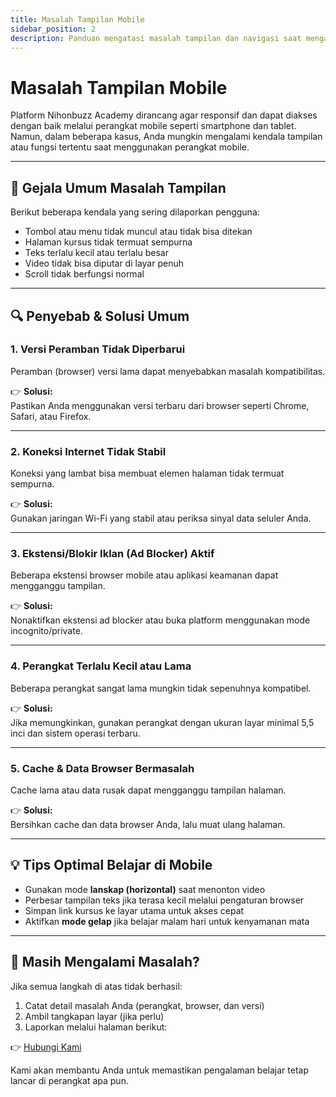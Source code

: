 ```yaml
---
title: Masalah Tampilan Mobile
sidebar_position: 2
description: Panduan mengatasi masalah tampilan dan navigasi saat mengakses platform melalui perangkat mobile.
---
```


# Masalah Tampilan Mobile

Platform Nihonbuzz Academy dirancang agar responsif dan dapat diakses dengan baik melalui perangkat mobile seperti smartphone dan tablet. Namun, dalam beberapa kasus, Anda mungkin mengalami kendala tampilan atau fungsi tertentu saat menggunakan perangkat mobile.

---

## 📱 Gejala Umum Masalah Tampilan

Berikut beberapa kendala yang sering dilaporkan pengguna:

- Tombol atau menu tidak muncul atau tidak bisa ditekan
- Halaman kursus tidak termuat sempurna
- Teks terlalu kecil atau terlalu besar
- Video tidak bisa diputar di layar penuh
- Scroll tidak berfungsi normal

---

## 🔍 Penyebab & Solusi Umum

### 1. **Versi Peramban Tidak Diperbarui**
Peramban (browser) versi lama dapat menyebabkan masalah kompatibilitas.

👉 **Solusi:**  
Pastikan Anda menggunakan versi terbaru dari browser seperti Chrome, Safari, atau Firefox.

---

### 2. **Koneksi Internet Tidak Stabil**
Koneksi yang lambat bisa membuat elemen halaman tidak termuat sempurna.

👉 **Solusi:**  
Gunakan jaringan Wi-Fi yang stabil atau periksa sinyal data seluler Anda.

---

### 3. **Ekstensi/Blokir Iklan (Ad Blocker) Aktif**
Beberapa ekstensi browser mobile atau aplikasi keamanan dapat mengganggu tampilan.

👉 **Solusi:**  
Nonaktifkan ekstensi ad blocker atau buka platform menggunakan mode incognito/private.

---

### 4. **Perangkat Terlalu Kecil atau Lama**
Beberapa perangkat sangat lama mungkin tidak sepenuhnya kompatibel.

👉 **Solusi:**  
Jika memungkinkan, gunakan perangkat dengan ukuran layar minimal 5,5 inci dan sistem operasi terbaru.

---

### 5. **Cache & Data Browser Bermasalah**
Cache lama atau data rusak dapat mengganggu tampilan halaman.

👉 **Solusi:**  
Bersihkan cache dan data browser Anda, lalu muat ulang halaman.

---

## 💡 Tips Optimal Belajar di Mobile

- Gunakan mode **lanskap (horizontal)** saat menonton video
- Perbesar tampilan teks jika terasa kecil melalui pengaturan browser
- Simpan link kursus ke layar utama untuk akses cepat
- Aktifkan **mode gelap** jika belajar malam hari untuk kenyamanan mata

---

## 🚨 Masih Mengalami Masalah?

Jika semua langkah di atas tidak berhasil:

1. Catat detail masalah Anda (perangkat, browser, dan versi)
2. Ambil tangkapan layar (jika perlu)
3. Laporkan melalui halaman berikut:

👉 [Hubungi Kami](../hubungi-kami.md)

Kami akan membantu Anda untuk memastikan pengalaman belajar tetap lancar di perangkat apa pun.

